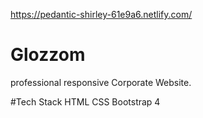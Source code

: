 https://pedantic-shirley-61e9a6.netlify.com/

# Glozzom
  professional responsive Corporate Website.

#Tech Stack
  HTML
  CSS
  Bootstrap 4

